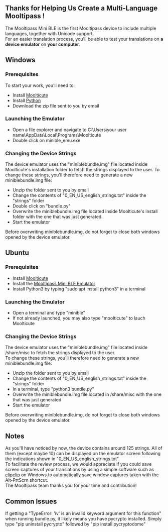 ## [](#header-2)Thanks for Helping Us Create a Multi-Language Mooltipass !  
The Mooltipass Mini BLE is the first Mooltipass device to include multiple languages, together with Unicode support.  
For an easier translation process, you'll be able to test your translations on **a device emulator** on **your computer**.  

## [](#header-2)Windows
  
### [](#header-3)Prerequisites
To start your work, you'll need to:  
- Install <a href="https://www.themooltipass.com/setup/">Moolticute</a>    
- Install <a href="https://www.python.org">Python</a>  
- Download the zip file sent to you by email  

### [](#header-3)Launching the Emulator
- Open a file explorer and navigate to C:\Users\your user name\AppData\Local\Programs\Moolticute  
- Double click on minible_emu.exe  

### [](#header-3)Changing the Device Strings
The device emulator uses the "miniblebundle.img" file located inside Moolticute's installation folder to fetch the strings displayed to the user. To change these strings, you'll therefore need to generate a new miniblebundle.img file:  
- Unzip the folder sent to you by email  
- Change the contents of "0_EN_US_english_strings.txt" inside the "strings" folder
- Double click on "bundle.py"  
- Overwrite the miniblebundle.img file located inside Moolticute's install folder with the one that was just generated.  
- Start the emulator  

Before overwriting miniblebundle.img, do not forget to close both windows opened by the device emulator.  


## [](#header-2)Ubuntu
  
### [](#header-3)Prerequisites
- Install <a href="https://launchpad.net/~mooltipass/+archive/ubuntu/moolticute">Moolticute</a>  
- Install the <a href="https://launchpad.net/~mooltipass/+archive/ubuntu/minible-beta">Mooltipass Mini BLE Emulator</a>  
- Install Python3 by typing "sudo apt install python3" in a terminal  

### [](#header-3)Launching the Emulator
- Open a terminal and type "minible"  
- If not already launched, you may also type "moolticute" to lauch Moolticute  

### [](#header-3)Changing the Device Strings
The device emulator uses the "miniblebundle.img" file located inside /share/misc to fetch the strings displayed to the user.   
To change these strings, you'll therefore need to generate a new miniblebundle.img file:  
- Unzip the folder sent to you by email  
- Change the contents of "0_EN_US_english_strings.txt" inside the "strings" folder  
- In a terminal, type "python3 bundle.py"  
- Overwrite the miniblebundle.img file located in /share/misc with the one that was just generated  
- Start the emulator  

Before overwriting miniblebundle.img, do not forget to close both windows opened by the device emulator.  

## [](#header-2)Notes
As you'll have noticed by now, the device contains around 125 strings. All of them (except maybe 10) can be displayed on the emulator screen following the indications shown in "0_EN_US_english_strings.txt".  
To facilitate the review process, we would appreciate if you could save screen captures of your translations by using a simple software such as <a href="https://clipclip.com/">clipclip</a> on Windows to automatically save window captures taken with the Alt-PrtScrn shortcut.  
The Mooltipass team thanks you for your time and contribution!
  
## [](#header-2)Common Issues
If getting a "TypeError: 'iv' is an invalid keyword argument for this function" when running bundle.py, it likely means you have pycrypto installed. Simply type "pip uninstall pycrypto" followed by "pip install pycryptodome" 
